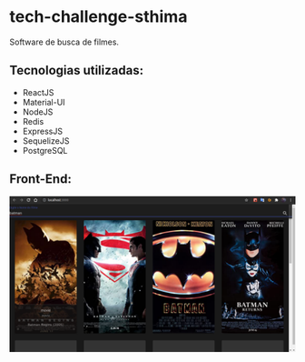 # tech-challenge-sthima

Software de busca de filmes.

## Tecnologias utilizadas:

- ReactJS
- Material-UI
- NodeJS
- Redis
- ExpressJS
- SequelizeJS
- PostgreSQL

## Front-End:

![Screenshot from 2021-09-17 08-19-19.png](https://github.com/GilbertoSLeite/tech-challenge-sthima/blob/master/Screenshot%20from%202021-09-17%2008-19-19.png)
